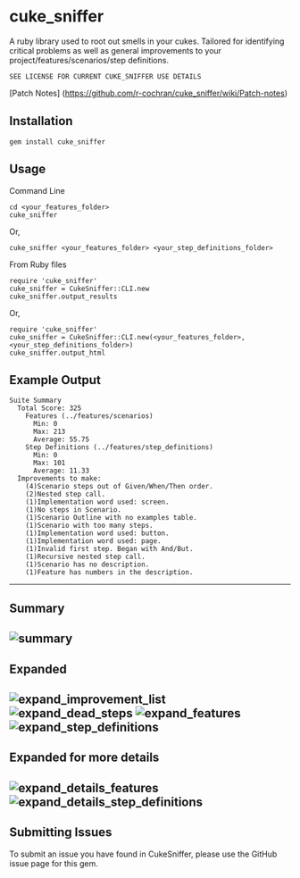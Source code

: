 cuke_sniffer
============
A ruby library used to root out smells in your cukes. Tailored for identifying critical problems as well as general improvements to your project/features/scenarios/step definitions.

`SEE LICENSE FOR CURRENT CUKE_SNIFFER USE DETAILS`

[Patch Notes] (https://github.com/r-cochran/cuke_sniffer/wiki/Patch-notes)

Installation
-----------

    gem install cuke_sniffer


Usage
-----
Command Line

    cd <your_features_folder>
    cuke_sniffer
    
    
Or,

    cuke_sniffer <your_features_folder> <your_step_definitions_folder>

From Ruby files

    require 'cuke_sniffer'
    cuke_sniffer = CukeSniffer::CLI.new
    cuke_sniffer.output_results
    
    
Or, 

    require 'cuke_sniffer'
    cuke_sniffer = CukeSniffer::CLI.new(<your_features_folder>, <your_step_definitions_folder>)
    cuke_sniffer.output_html
    
    
Example Output
----
    Suite Summary
      Total Score: 325
        Features (../features/scenarios)
          Min: 0
          Max: 213
          Average: 55.75
        Step Definitions (../features/step_definitions)
          Min: 0
          Max: 101
          Average: 11.33
      Improvements to make:
        (4)Scenario steps out of Given/When/Then order.
        (2)Nested step call.
        (1)Implementation word used: screen.
        (1)No steps in Scenario.
        (1)Scenario Outline with no examples table.
        (1)Scenario with too many steps.
        (1)Implementation word used: button.
        (1)Implementation word used: page.
        (1)Invalid first step. Began with And/But.
        (1)Recursive nested step call.
        (1)Scenario has no description.
        (1)Feature has numbers in the description.
----        
Summary
-----
![summary](http://i.imgur.com/G7GM1gF.png)
-----

Expanded
-----
![expand_improvement_list](http://i.imgur.com/SiVAVd1.png)
![expand_dead_steps](http://i.imgur.com/YNfLORb.png)
![expand_features](http://i.imgur.com/D3C7ss7.png)
![expand_step_definitions](http://i.imgur.com/md6aKIG.png)
----

Expanded for more details
-----
![expand_details_features](http://i.imgur.com/tZtbA8R.png)
![expand_details_step_definitions](http://i.imgur.com/O1aBepe.png)
----

Submitting Issues
-----
To submit an issue you have found in CukeSniffer, please use the GitHub issue page for this gem.
